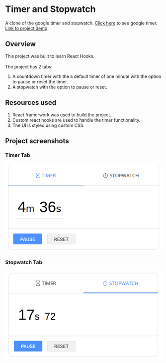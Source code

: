 # Timer and Stopwatch
A clone of the google timer and stopwatch. [Click here](https://www.google.com/search?q=timer) to see google timer. 
<br/>
[Link to project demo](https://timer-stopwatch.netlify.app/)
## Overview
This project was built to learn React Hooks.
<br/>
<br/>
The project has 2 tabs:
1. A countdown timer with the a default timer of one minute with the option to pause or reset the timer.
2. A stopwatch with the option to pause or reset.

## Resources used
1. React framerwork was used to build the project.
2. Custom react hooks are used to handle the timer functionality.
3. The UI is styled using custom CSS.

## Project screenshots

### Timer Tab
![](timer.png)

### Stopwatch Tab
![](stopwatch.png)
